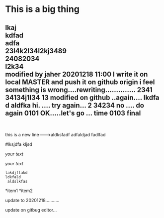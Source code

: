 This is a big thing
====


lkaj<BR>kdfad<BR>
adfa<BR>
23l4k2l34l2kj3489<BR>
24082034<BR>
l2k34<BR>
modified by jaher 20201218 11:00
I write it on local MASTER and push it on github origin
        i feel something is wrong....rewriting..............
        2341
        34134j1l34
        13
       modified on github ..again....
       lkdfa
       d aldfka
       hi. ....
       try again...
       2
       34234
       no .... do again 0101
       OK.....let's go ...
       time 0103
       final
---

<BR>


this is a new line--->aldksfadf
        adfaldjad
        fadlfad


#lksjdfa kljsd

*your text*

_your text_

```
lakdjflakd
ldkfald
 aldslkfas

```

*item1
*item2

update to 20201218...........

update on gitbug editor...
